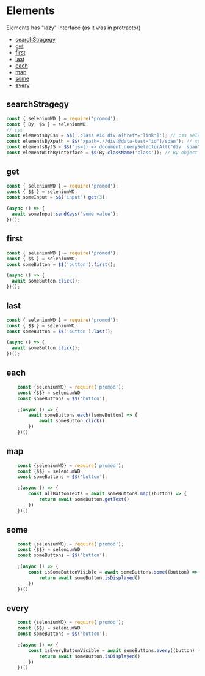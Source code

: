 # Elements

Elements has "lazy" interface (as it was in protractor)

- [searchStragegy](#searchstragegy)
- [get](#get)
- [first](#first)
- [last](#last)
- [each](#each)
- [map](#map)
- [some](#some)
- [every](#every)

## searchStragegy

```js
const { seleniumWD } = require('promod');
const { By, $$ } = seleniumWD;
// css
const elementsByCss = $$('.class #id div a[href*="link"]'); // css selector
const elementsByXpath = $$('xpath=.//div[@data-test="id"]/span'); // xpath selector
const elementsByJS = $$('js=() => document.querySelectorAll("div .span")'); // js selector
const elementWithByInterface = $$(By.className('class')); // By object interface
```

## get

```js
const { seleniumWD } = require('promod');
const { $$ } = seleniumWD;
const someInput = $$('input').get(3);

(async () => {
  await someInput.sendKeys('some value');
})();
```

## first

```js
const { seleniumWD } = require('promod');
const { $$ } = seleniumWD;
const someButton = $$('button').first();

(async () => {
  await someButton.click();
})();
```

## last

```js
const { seleniumWD } = require('promod');
const { $$ } = seleniumWD;
const someButton = $$('button').last();

(async () => {
  await someButton.click();
})();
```

## each

```js
	const {seleniumWD} = require('promod');
	const {$$} = seleniumWD
	const someButtons = $$('button');

	;(async () => {
		await someButtons.each((someButton) => {
			await someButton.click()
		})
	})()
```

## map

```js
	const {seleniumWD} = require('promod');
	const {$$} = seleniumWD
	const someButtons = $$('button');

	;(async () => {
		const allButtonTexts = await someButtons.map((button) => {
			return await someButton.getText()
		})
	})()
```

## some

```js
	const {seleniumWD} = require('promod');
	const {$$} = seleniumWD
	const someButtons = $$('button');

	;(async () => {
		const isSomeButtonVisible = await someButtons.some((button) => {
			return await someButton.isDisplayed()
		})
	})()
```

## every

```js
	const {seleniumWD} = require('promod');
	const {$$} = seleniumWD
	const someButtons = $$('button');

	;(async () => {
		const isEveryButtonVisible = await someButtons.every((button) => {
			return await someButton.isDisplayed()
		})
	})()
```

